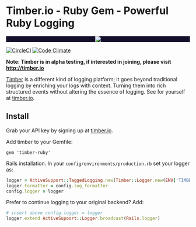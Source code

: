 # Timber.io - Ruby Gem - Powerful Ruby Logging

<p align="center" style="background: #140f2a;">
<a href="http://github.com/timberio/timber-ruby"><img src="http://res.cloudinary.com/timber/image/upload/c_scale,w_537/v1464797600/how-it-works_sfgfjp.gif" /></a>
</p>

[![CircleCI](https://circleci.com/gh/timberio/timber-ruby.svg?style=shield&circle-token=:circle-token)](https://circleci.com/gh/timberio/timber-ruby/tree/master)
[![Code Climate](https://codeclimate.com/github/timberio/timber-ruby/badges/gpa.svg)](https://codeclimate.com/github/timberio/timber-ruby)

**Note: Timber is in alpha testing, if interested in joining, please visit http://timber.io**


[Timber](http://timber.io) is a different kind of logging platform; it goes beyond traditional logging by enriching your logs with context. Turning them into rich structured events without altering the essence of logging. See for yourself at [timber.io](http://timber.io).

## Install

Grab your API key by signing up at [timber.io](http://timber.io).

Add timber to your Gemfile:

```
gem 'timber-ruby'
```

Rails installation. In your `config/environments/production.rb` set your logger as:

```ruby
logger = ActiveSupport::TaggedLogging.new(Timber::Logger.new(ENV['TIMBER_KEY']))
logger.formatter = config.log_formatter
config.logger = logger
```

Prefer to continue logging to your original backend? Add:

```ruby
# insert above config.logger = logger
logger.extend ActiveSupoort::Logger.broadcast(Rails.logger)
```